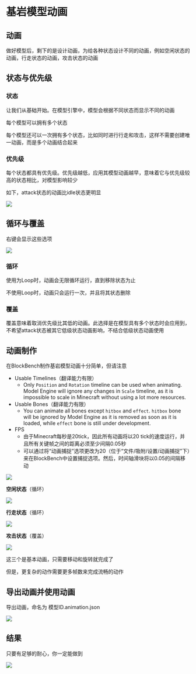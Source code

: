 # 基岩模型动画

## 动画

做好模型后，剩下的是设计动画，为给各种状态设计不同的动画，例如空闲状态的动画，行走状态的动画，攻击状态的动画

## 状态与优先级

### 状态

让我们从基础开始。在模型引擎中，模型会根据不同状态而显示不同的动画

每个模型可以拥有多个状态

每个模型还可以一次拥有多个状态，比如同时进行行走和攻击，这样不需要创建唯一动画，而是多个动画结合起来

### 优先级

每个状态都具有优先级。优先级越低，应用其模型动画越早，意味着它与优先级较高的状态相比，对模型影响较少

如下，attack状态的动画比idle状态更明显

![](../.gitbook/assets/5%20%281%29.png)

## 循环与覆盖

右键会显示这些选项

![](../.gitbook/assets/6%20%281%29.png)

### 循环

使用为Loop时，动画会无限循环运行，直到移除状态为止

不使用Loop时，动画只会运行一次，并且将其状态删除

### 覆盖

覆盖意味着取消优先级比其低的动画。此选择是在模型具有多个状态时会应用到，不希望attack状态被其它低级状态动画影响，不结合低级状态动画使用

## 动画制作

在BlockBench制作基岩模型动画十分简单，但请注意

* Usable Timelines（翻译能力有限）
  * Only `Position` and `Rotation` timeline can be used when animating. Model Engine will ignore any changes in `Scale` timeline, as it is impossible to scale in Minecraft without using a lot more resources.
* Usable Bones（翻译能力有限）
  * You can animate all bones except `hitbox` and `effect`. `hitbox` bone will be ignored by Model Engine as it is removed as soon as it is loaded, while `effect` bone is still under development.
* FPS
  * 由于Minecraft每秒是20tick，因此所有动画将以20 tick的速度运行，并且所有关键帧之间的距离必须至少间隔0.05秒
  * 可以通过将“动画捕捉”选项更改为20（位于“文件/吸附/设置/动画捕捉”下）来在BlockBench中设置捕捉选项。然后，时间轴滑块将以0.05的间隔移动

![](../.gitbook/assets/7.png)

**空闲状态**（循环）

![](../.gitbook/assets/idle.gif)

**行走状态**（循环）

![](../.gitbook/assets/walk.gif)

**攻击状态**（覆盖）

![](../.gitbook/assets/attack.gif)

这三个是基本动画，只需要移动和旋转就完成了

但是，更复杂的动作需要更多帧数来完成流畅的动作

## 导出动画并使用动画

导出动画，命名为 模型ID.animation.json

![](../.gitbook/assets/8%20%281%29.png)

## 结果

只要有足够的耐心，你一定能做到

![](../.gitbook/assets/kindletronjr_in_game.gif)



